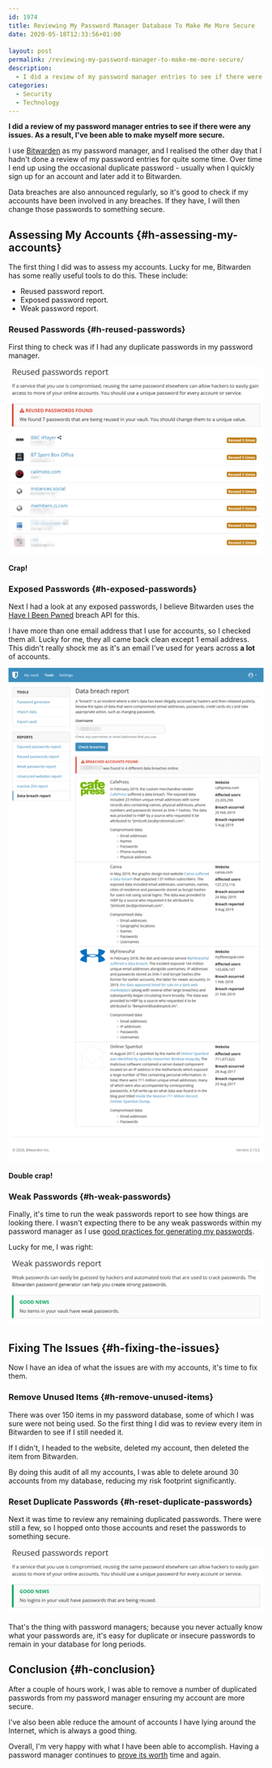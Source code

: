 ```yaml
---
id: 1974
title: Reviewing My Password Manager Database To Make Me More Secure
date: 2020-05-18T12:33:56+01:00

layout: post
permalink: /reviewing-my-password-manager-to-make-me-more-secure/
description:
  - I did a review of my password manager entries to see if there were any issues. As a result, I've been able to make myself more secure.
categories:
  - Security
  - Technology
---
```

**I did a review of my password manager entries to see if there were any issues. As a result, I've been able to make myself more secure.**

I use [Bitwarden](https://bitwarden.com) as my password manager, and I realised the other day that I hadn't done a review of my password entries for quite some time. Over time I end up using the occasional duplicate password - usually when I quickly sign up for an account and later add it to Bitwarden.

Data breaches are also announced regularly, so it's good to check if my accounts have been involved in any breaches. If they have, I will then change those passwords to something secure.

## Assessing My Accounts {#h-assessing-my-accounts}

The first thing I did was to assess my accounts. Lucky for me, Bitwarden has some really useful tools to do this. These include:

  * Reused password report.
  * Exposed password report.
  * Weak password report.

### Reused Passwords {#h-reused-passwords}

First thing to check was if I had any duplicate passwords in my password manager.

![](/assets/images/Reused-Passwords.png) 

**Crap!**

### Exposed Passwords {#h-exposed-passwords}

Next I had a look at any exposed passwords, I believe Bitwarden uses the [Have I Been Pwned](https://haveibeenpwned.com) breach API for this.

I have more than one email address that I use for accounts, so I checked them all. Lucky for me, they all came back clean except 1 email address. This didn't really shock me as it's an email I've used for years across **a lot** of accounts.

![](/assets/images/breached-account.png)

**Double crap!**

### Weak Passwords {#h-weak-passwords}

Finally, it's time to run the weak passwords report to see how things are looking there. I wasn't expecting there to be any weak passwords within my password manager as I use [good practices for generating my passwords](/why-your-password-is-probably-crap/).

Lucky for me, I was right:

![](/assets/images/Weak-Passwords.png)

## Fixing The Issues {#h-fixing-the-issues}

Now I have an idea of what the issues are with my accounts, it's time to fix them.

### Remove Unused Items {#h-remove-unused-items}

There was over 150 items in my password database, some of which I was sure were not being used. So the first thing I did was to review every item in Bitwarden to see if I still needed it.

If I didn't, I headed to the website, deleted my account, then deleted the item from Bitwarden.

By doing this audit of all my accounts, I was able to delete around 30 accounts from my database, reducing my risk footprint significantly.

### Reset Duplicate Passwords {#h-reset-duplicate-passwords}

Next it was time to review any remaining duplicated passwords. There were still a few, so I hopped onto those accounts and reset the passwords to something secure.

![](/assets/images/No-Reused-Passwords.png)

That's the thing with password managers; because you never actually know what your passwords are, it's easy for duplicate or insecure passwords to remain in your database for long periods.

## Conclusion {#h-conclusion}

After a couple of hours work, I was able to remove a number of duplicated passwords from my password manager ensuring my account are more secure.

I've also been able reduce the amount of accounts I have lying around the Internet, which is always a good thing.

Overall, I'm very happy with what I have been able to accomplish. Having a password manager continues to [prove its worth](/are-password-managers-worth-it/) time and again.